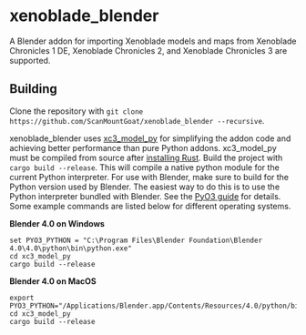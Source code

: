 # xenoblade_blender
A Blender addon for importing Xenoblade models and maps from Xenoblade Chronicles 1 DE, Xenoblade Chronicles 2, and Xenoblade Chronicles 3 are supported.

## Building
Clone the repository with `git clone https://github.com/ScanMountGoat/xenoblade_blender --recursive`. 

xenoblade_blender uses [xc3_model_py](https://github.com/ScanMountGoat/xc3_model_py) for simplifying the addon code and achieving better performance than pure Python addons. xc3_model_py must be compiled from source after [installing Rust](https://www.rust-lang.org/tools/install). Build the project with `cargo build --release`. This will compile a native python module for the current Python interpreter. For use with Blender, make sure to build for the Python version used by Blender. The easiest way to do this is to use the Python interpreter bundled with Blender. See the [PyO3 guide](https://pyo3.rs/main/building_and_distribution) for details. Some example commands are listed below for different operating systems. 

**Blender 4.0 on Windows**  
```
set PYO3_PYTHON = "C:\Program Files\Blender Foundation\Blender 4.0\4.0\python\bin\python.exe"
cd xc3_model_py
cargo build --release
```

**Blender 4.0 on MacOS**  
```
export PYO3_PYTHON="/Applications/Blender.app/Contents/Resources/4.0/python/bin/python3.10"
cd xc3_model_py
cargo build --release
```
